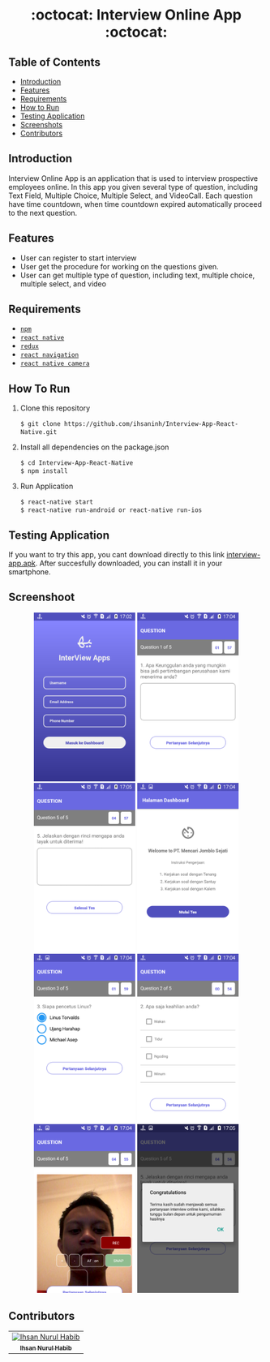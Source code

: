 <h1 align="center">:octocat: Interview Online App :octocat:</h1>

## Table of Contents

- [Introduction](#introduction)
- [Features](#features)
- [Requirements](#requirements)
- [How to Run](#howtorun)
- [Testing Application](#testingapplication)
- [Screenshots](#screenshoot)
- [Contributors](#contributors)

## Introduction
Interview Online App is an application that is used to interview prospective employees online. In this app you given several type of question, including Text Field, Multiple Choice, Multiple Select, and VideoCall. Each question have time countdown, when time countdown expired automatically proceed to the next question.


## Features
* User can register to start interview
* User get the procedure for working on the questions given.
* User can get multiple type of question, including text, multiple choice, multiple select, and video

## Requirements
* [`npm`](https://www.npmjs.com/get-npm)
* [`react native`](https://facebook.github.io/react-native)
* [`redux`](https://redux.js.org/)
* [`react navigation`](https://reactnavigation.org/)
* [`react native camera`](https://github.com/react-native-community/react-native-camera)


## How To Run

1. Clone this repository
   ```
   $ git clone https://github.com/ihsaninh/Interview-App-React-Native.git
   ```
2. Install all dependencies on the package.json
   ```
   $ cd Interview-App-React-Native
   $ npm install
   ```
3. Run Application
   ```
   $ react-native start
   $ react-native run-android or react-native run-ios
   ```
## Testing Application
If you want to try this app, you cant download directly to this link <a href="http://bit.ly/2GqUse1">interview-app.apk</a>. After succesfully downloaded, you can install it in your smartphone.

## Screenshoot
<div align="center">
    <img width="200" src="https://github.com/ihsaninh/Interview-App-React-Native/blob/master/screenshoots/REGISTER.png">   
    <img width="200" src="https://github.com/ihsaninh/Interview-App-React-Native/blob/master/screenshoots/TEXT.png">  
    <img width="200" src="https://github.com/ihsaninh/Interview-App-React-Native/blob/master/screenshoots/TEXT2.png">    
    <img width="200" src="https://github.com/ihsaninh/Interview-App-React-Native/blob/master/screenshoots/DASHBOARD.png">   
    <img width="200" src="https://github.com/ihsaninh/Interview-App-React-Native/blob/master/screenshoots/MULTIPLE-CHOICE.png"> 
    <img width="200" src="https://github.com/ihsaninh/Interview-App-React-Native/blob/master/screenshoots/MULTIPLE-SELECT.png">
    <img width="200" src="https://github.com/ihsaninh/Interview-App-React-Native/blob/master/screenshoots/VIDEOCALL.png">
    <img width="200" src="https://github.com/ihsaninh/Interview-App-React-Native/blob/master/screenshoots/FINISH.png">
</div>


## Contributors
<center>
  <table>
    <tr>
      <td align="center">
        <a href="https://github.com/ihsaninh">
          <img width="100" src="https://avatars0.githubusercontent.com/u/24758414?s=460&v=4" alt="Ihsan Nurul Habib"><br/>
          <sub><b>Ihsan Nurul Habib</b></sub>
        </a>
      </td>
    </tr>
  </table>
</center>
